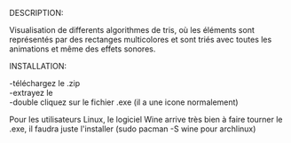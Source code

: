DESCRIPTION:  

Visualisation de differents algorithmes de tris, où les éléments sont représentés par des rectanges multicolores et sont triés avec toutes les animations et même des effets sonores.    

INSTALLATION:  

-téléchargez le .zip  
-extrayez le  
-double cliquez sur le fichier .exe (il a une icone normalement)  

Pour les utilisateurs Linux, le logiciel Wine arrive très bien à faire tourner le .exe, il faudra juste l'installer (sudo pacman -S wine pour archlinux)  


